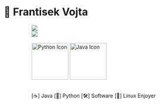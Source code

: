 # 👋 Frantisek Vojta

<div align="center" style="max-width: 800px; margin: auto; padding-left: 15%; text-align: left;">
  <img src="https://github-readme-stats.vercel.app/api?username=frantisek-vojta&show_icons=true&theme=dark" />
  <br>
  <img src="https://github-readme-stats.vercel.app/api/top-langs/?username=frantisek-vojta&langs_count=4&layout=compact&theme=dark&exclude_repo=starbucks-vojta,animacce-JS" />
  <br><br>
  <img src="https://techstack-generator.vercel.app/python-icon.svg" alt="Python Icon" width="100">
  <img src="https://techstack-generator.vercel.app/java-icon.svg" alt="Java Icon" width="100">
  <br><br>
  <p>
    [☕] Java  
    [🐍] Python  
    [🛠️] Software  
    [🐧] Linux Enjoyer
  </p>
</div>
